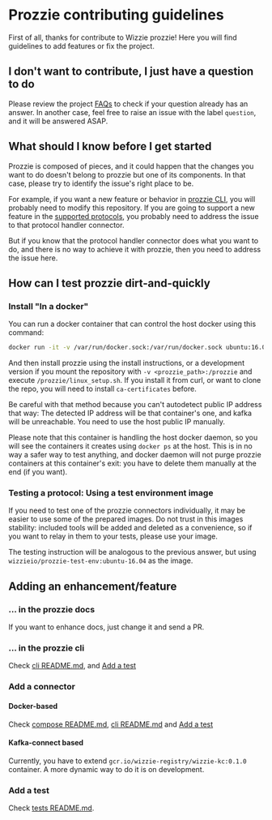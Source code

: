 ---
---

# Prozzie contributing guidelines

First of all, thanks for contribute to Wizzie prozzie! Here you will find
guidelines to add features or fix the project.

## I don't want to contribute, I just have a question to do

Please review the project [FAQs](FAQs) to check if your question already has
an answer. In another case, feel free to raise an issue with the label
`question`, and it will be answered ASAP.

## What should I know before I get started

Prozzie is composed of pieces, and it could happen that the changes you want
to do doesn't belong to prozzie but one of its components. In that case,
please try to identify the issue's right place to be.

For example, if you want a new feature or behavior in
[prozzie CLI](https://wizzie-io.github.io/prozzie/cli/CLI), you will probably
need to modify this repository. If you are going to support a new feature in
the
[supported protocols](https://github.com/wizzie-io/prozzie/#supported-protocols),
you probably need to address the issue to that protocol handler connector.

But if you know that the protocol handler connector does what you want to do,
and there is no way to achieve it with prozzie, then you need to address the
issue here.

## How can I test prozzie dirt-and-quickly

### Install "In a docker"

You can run a docker container that can control the host docker using this
command:

```bash
docker run -it -v /var/run/docker.sock:/var/run/docker.sock ubuntu:16.04
```

And then install prozzie using the install instructions, or a development
version if you mount the repository with `-v <prozzie_path>:/prozzie` and
execute `/prozzie/linux_setup.sh`. If you install it from curl, or want to
clone the repo, you will need to install `ca-certificates` before.

Be careful with that method because you can't autodetect public IP address that
way: The detected IP address will be that container's one, and kafka will be
unreachable. You need to use the host public IP manually.

Please note that this container is handling the host docker daemon, so you will
see the containers it creates using `docker ps` at the host. This is in no way
a safer way to test anything, and docker daemon will not purge prozzie
containers at this container's exit: you have to delete them manually at the
end (if you want).

### Testing a protocol: Using a test environment image

If you need to test one of the prozzie connectors individually, it may be
easier to use some of the prepared images. Do not trust in this images
stability: included tools will be added and deleted as a convenience, so if you
want to relay in them to your tests, please use your image.

The testing instruction will be analogous to the previous answer, but using
`wizzieio/prozzie-test-env:ubuntu-16.04` as the image.

## Adding an enhancement/feature

### ... in the prozzie docs

If you want to enhance docs, just change it and send a PR.

### ... in the prozzie cli

Check [cli README.md](cli/README.md), and [Add a test](Add-a-test)

### Add a connector

#### Docker-based

Check [compose README.md](compose/README.md), [cli README.md](cli/README.md)
and [Add a test](Add-a-test)

#### Kafka-connect based

Currently, you have to extend `gcr.io/wizzie-registry/wizzie-kc:0.1.0`
container. A more dynamic way to do it is on development.

### Add a test

Check [tests README.md](tests/README.md).
